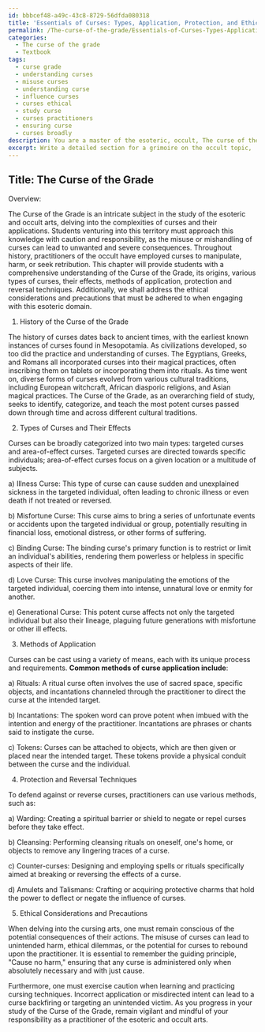 ```yaml
---
id: bbbcef48-a49c-43c8-8729-56dfda080318
title: 'Essentials of Curses: Types, Application, Protection, and Ethics'
permalink: /The-curse-of-the-grade/Essentials-of-Curses-Types-Application-Protection-and-Ethics/
categories:
  - The curse of the grade
  - Textbook
tags:
  - curse grade
  - understanding curses
  - misuse curses
  - understanding curse
  - influence curses
  - curses ethical
  - study curse
  - curses practitioners
  - ensuring curse
  - curses broadly
description: You are a master of the esoteric, occult, The curse of the grade and education, you have written many textbooks on the subject in ways that provide students with rich and deep understanding of the subject. You are being asked to write textbook-like sections on a topic and you do it with full context, explainability, and reliability in accuracy to the true facts of the topic at hand, in a textbook style that a student would easily be able to learn from, in a rich, engaging, and contextual way. Always include relevant context (such as formulas and history), related concepts, and in a way that someone can gain deep insights from.
excerpt: Write a detailed section for a grimoire on the occult topic, 'The Curse of the Grade', providing students with rich knowledge and understanding of its history, types of curses, their effects, methods of application, and ways of protection or reversal. Additionally, explain the ethical considerations and precautions that must be taken when delving into this esoteric domain.
---
```


## Title: The Curse of the Grade

Overview:

The Curse of the Grade is an intricate subject in the study of the esoteric and occult arts, delving into the complexities of curses and their applications. Students venturing into this territory must approach this knowledge with caution and responsibility, as the misuse or mishandling of curses can lead to unwanted and severe consequences. Throughout history, practitioners of the occult have employed curses to manipulate, harm, or seek retribution. This chapter will provide students with a comprehensive understanding of the Curse of the Grade, its origins, various types of curses, their effects, methods of application, protection and reversal techniques. Additionally, we shall address the ethical considerations and precautions that must be adhered to when engaging with this esoteric domain.

1. History of the Curse of the Grade

The history of curses dates back to ancient times, with the earliest known instances of curses found in Mesopotamia. As civilizations developed, so too did the practice and understanding of curses. The Egyptians, Greeks, and Romans all incorporated curses into their magical practices, often inscribing them on tablets or incorporating them into rituals. As time went on, diverse forms of curses evolved from various cultural traditions, including European witchcraft, African diasporic religions, and Asian magical practices. The Curse of the Grade, as an overarching field of study, seeks to identify, categorize, and teach the most potent curses passed down through time and across different cultural traditions.

2. Types of Curses and Their Effects

Curses can be broadly categorized into two main types: targeted curses and area-of-effect curses. Targeted curses are directed towards specific individuals; area-of-effect curses focus on a given location or a multitude of subjects.

a) Illness Curse: This type of curse can cause sudden and unexplained sickness in the targeted individual, often leading to chronic illness or even death if not treated or reversed.

b) Misfortune Curse: This curse aims to bring a series of unfortunate events or accidents upon the targeted individual or group, potentially resulting in financial loss, emotional distress, or other forms of suffering.

c) Binding Curse: The binding curse's primary function is to restrict or limit an individual's abilities, rendering them powerless or helpless in specific aspects of their life.

d) Love Curse: This curse involves manipulating the emotions of the targeted individual, coercing them into intense, unnatural love or enmity for another.

e) Generational Curse: This potent curse affects not only the targeted individual but also their lineage, plaguing future generations with misfortune or other ill effects.

3. Methods of Application

Curses can be cast using a variety of means, each with its unique process and requirements. **Common methods of curse application include**:

a) Rituals: A ritual curse often involves the use of sacred space, specific objects, and incantations channeled through the practitioner to direct the curse at the intended target.

b) Incantations: The spoken word can prove potent when imbued with the intention and energy of the practitioner. Incantations are phrases or chants said to instigate the curse.

c) Tokens: Curses can be attached to objects, which are then given or placed near the intended target. These tokens provide a physical conduit between the curse and the individual.

4. Protection and Reversal Techniques

To defend against or reverse curses, practitioners can use various methods, such as:

a) Warding: Creating a spiritual barrier or shield to negate or repel curses before they take effect.

b) Cleansing: Performing cleansing rituals on oneself, one's home, or objects to remove any lingering traces of a curse.

c) Counter-curses: Designing and employing spells or rituals specifically aimed at breaking or reversing the effects of a curse.

d) Amulets and Talismans: Crafting or acquiring protective charms that hold the power to deflect or negate the influence of curses.

5. Ethical Considerations and Precautions

When delving into the cursing arts, one must remain conscious of the potential consequences of their actions. The misuse of curses can lead to unintended harm, ethical dilemmas, or the potential for curses to rebound upon the practitioner. It is essential to remember the guiding principle, "Cause no harm," ensuring that any curse is administered only when absolutely necessary and with just cause.

Furthermore, one must exercise caution when learning and practicing cursing techniques. Incorrect application or misdirected intent can lead to a curse backfiring or targeting an unintended victim. As you progress in your study of the Curse of the Grade, remain vigilant and mindful of your responsibility as a practitioner of the esoteric and occult arts.
